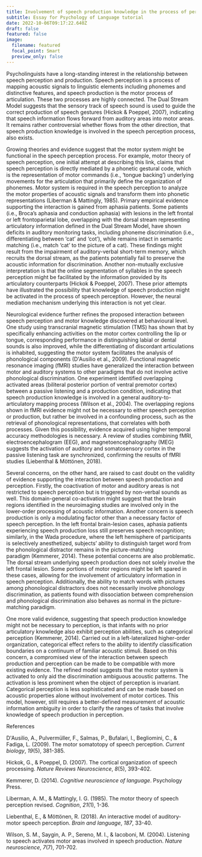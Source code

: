 ```yaml
---
title: Involvement of speech production knowledge in the process of perception
subtitle: Essay for Psychology of Language tutorial
date: 2022-10-06T09:17:22.640Z
draft: false
featured: false
image:
  filename: featured
  focal_point: Smart
  preview_only: false
---
```

Psycholinguists have a long-standing interest in the relationship between speech perception and production. Speech perception is a process of mapping acoustic signals to linguistic elements including phonemes and distinctive features, and speech production is the motor process of articulation. These two processes are highly connected. The Dual Stream Model suggests that the sensory track of speech sound is used to guide the correct production of speech gestures (Hickok & Poeppel, 2007), indicating that speech information flows forward from auditory areas into motor areas. It remains rather controversial whether flows from the other direction, that speech production knowledge is involved in the speech perception process, also exists. 

Growing theories and evidence suggest that the motor system might be functional in the speech perception process. For example, motor theory of speech perception, one initial attempt at describing this link, claims that speech perception is directly mediated by a phonetic gestural code, which is the representation of motor commands (i.e., ‘tongue backing’) underlying movements for the articulation that primarily define the organization of phonemes. Motor system is required in the speech perception to analyze the motor properties of acoustic signals and transform them into phonetic representations (Liberman & Mattingly, 1985). Primary empirical evidence supporting the interaction is gained from aphasia patients. Some patients (i.e., Broca’s aphasia and conduction aphasia) with lesions in the left frontal or left frontoparietal lobe, overlapping with the dorsal stream representing articulatory information defined in the Dual Stream Model, have shown deficits in auditory monitoring tasks, including phoneme discrimination (i.e., differentiating between ‘cat’ and ‘cot’), while remains intact in semantic matching (i.e., match ‘cat’ to the picture of a cat). These findings might result from the impairment of auditory-verbal short-term memory, which recruits the dorsal stream, as the patients potentially fail to preserve the acoustic information for discrimination. Another non-mutually exclusive interpretation is that the online segmentation of syllables in the speech perception might be facilitated by the information provided by its articulatory counterparts (Hickok & Poeppel, 2007). These prior attempts have illustrated the possibility that knowledge of speech production might be activated in the process of speech perception. However, the neural mediation mechanism underlying this interaction is not yet clear. 

Neurological evidence further refines the proposed interaction between speech perception and motor knowledge discovered at behavioural level. One study using transcranial magnetic stimulation (TMS) has shown that by specifically enhancing activities on the motor cortex controlling the lip or tongue, corresponding performance in distinguishing labial or dental sounds is also improved, while the differentiating of discordant articulations is inhabited, suggesting the motor system facilitates the analysis of phonological components (D'Ausilio et al., 2009). Functional magnetic resonance imaging (fMRI) studies have generalized the interaction between motor and auditory systems to other paradigms that do not involve active phonological discrimination. One experiment identified overlapping activated areas (biliteral posterior portion of ventral premotor cortex) between a passive listening and a production condition, indicating that speech production knowledge is involved in a general auditory-to-articulatory mapping process (Wilson et al., 2004). The overlapping regions shown in fMRI evidence might not be necessary to either speech perception or production, but rather be involved in a confounding process, such as the retrieval of phonological representations, that correlates with both processes. Given this possibility, evidence acquired using higher temporal accuracy methodologies is necessary. A review of studies combining fMRI, electroencephalogram (EEG), and magnetoencephalography (MEG) suggests the activation of auditory and somatosensory cortex in the passive listening task are synchronized, confirming the results of fMRI studies (Liebenthal & Möttönen, 2018). 

Several concerns, on the other hand, are raised to cast doubt on the validity of evidence supporting the interaction between speech production and perception. Firstly, the coactivation of motor and auditory areas is not restricted to speech perception but is triggered by non-verbal sounds as well. This domain-general co-activation might suggest that the brain regions identified in the neuroimaging studies are involved only in the lower-order processing of acoustic information. Another concern is speech production is only a modulating factor other than a necessary factor of speech perception. In the left frontal brain-lesion cases, aphasia patients experiencing speech production loss still preserves speech recognition; similarly, in the Wada procedure, where the left hemisphere of participants is selectively anesthetized, subjects’ ability to distinguish target word from the phonological distractor remains in the picture-matching paradigm (Kemmerer, 2014). These potential concerns are also problematic. The dorsal stream underlying speech production does not solely involve the left frontal lesion. Some portions of motor regions might be left spared in these cases, allowing for the involvement of articulatory information in speech perception. Additionally, the ability to match words with pictures among phonological distractors does not necessarily involve phonology discrimination, as patients found with dissociation between comprehension and phonological discrimination also behaves as normal in the picture-matching paradigm. 

One more valid evidence, suggesting that speech production knowledge might not be necessary to perception, is that infants with no prior articulatory knowledge also exhibit perception abilities, such as categorical perception (Kemmerer, 2014). Carried out in a left-lateralized higher-order organization, categorical effect refers to the ability to identify classification boundaries on a continuum of familiar acoustic stimuli. Based on this concern, a compromised view of the interaction between speech production and perception can be made to be compatible with more existing evidence. The refined model suggests that the motor system is activated to only aid the discrimination ambiguous acoustic patterns. The activation is less prominent when the object of perception is invariant. Categorical perception is less sophisticated and can be made based on acoustic properties alone without involvement of motor cortices. This model, however, still requires a better-defined measurement of acoustic information ambiguity in order to clarify the ranges of tasks that involve knowledge of speech production in perception. 

References

D'Ausilio, A., Pulvermüller, F., Salmas, P., Bufalari, I., Begliomini, C., & Fadiga, L. (2009). The motor somatotopy of speech perception. *Current biology*, *19*(5), 381-385. 

Hickok, G., & Poeppel, D. (2007). The cortical organization of speech processing. *Nature Reviews Neuroscience*, *8*(5), 393-402. 

Kemmerer, D. (2014). *Cognitive neuroscience of language*. Psychology Press. 

Liberman, A. M., & Mattingly, I. G. (1985). The motor theory of speech perception revised. *Cognition*, *21*(1), 1-36. 

Liebenthal, E., & Möttönen, R. (2018). An interactive model of auditory-motor speech perception. *Brain and language*, *187*, 33-40. 

Wilson, S. M., Saygin, A. P., Sereno, M. I., & Iacoboni, M. (2004). Listening to speech activates motor areas involved in speech production. *Nature neuroscience*, *7*(7), 701-702.
